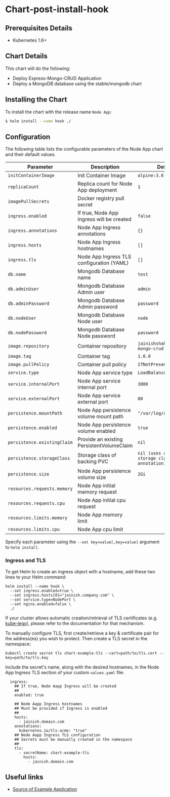 # Chart-post-install-hook

## Prerequisites Details

* Kubernetes 1.6+

## Chart Details
This chart will do the following:

* Deploy Express-Mongo-CRUD Application
* Deploy a MongoDB database using the stable/mongodb chart

## Installing the Chart

To install the chart with the release name `Node App`:

```bash
$ helm install --name hook ./
```


## Configuration

The following table lists the configurable parameters of the Node App chart and their default values.

|         Parameter         |           Description             |                         Default                          |
|---------------------------|-----------------------------------|----------------------------------------------------------|
| `initContainerImage`           | Init Container Image       |     `alpine:3.6`                                           |
| `replicaCount`            | Replica count for Node App deployment| `1`                                                |
| `imagePullSecrets`        | Docker registry pull secret       |                                                          |
| `ingress.enabled`           | If true, Node App Ingress will be created | `false` |
| `ingress.annotations`       | Node App Ingress annotations     | `{}` |
| `ingress.hosts`             | Node App Ingress hostnames       | `[]` |
| `ingress.tls`               | Node App Ingress TLS configuration (YAML) | `[]` |
| `db.name` | Mongodb Database name | `test`   |
| `db.adminUser`            | Mongodb Database Admin user| `admin`                                                |
| `db.adminPassword`         | Mongodb Database Admin password            | `password`                                           |
| `db.nodeUser`    | Mongodb Database Node user                   | `node`                |
| `db.nodePassword`       | Mongodb Database Node password                     |  `password`                                         |
| `image.repository`| Container repository   | `jainishshah17/express-mongo-crud` |
| `image.tag`| Container tag | `1.0.0` |
| `image.pullPolicy` | Container pull policy | `IfNotPresent`   |
| `service.type` | Node App service type | `LoadBalancer`   |
| `service.internalPort` | Node App service internal port | `3000`   |
| `service.externalPort` | Node App service external port | `80`   |
| `persistence.mountPath` | Node App persistence volume mount path | `"/var/log/app"`   |
| `persistence.enabled` | Node App persistence volume enabled | `true`   |
| `persistence.existingClaim` | Provide an existing PersistentVolumeClaim | `nil`   |
| `persistence.storageClass` | Storage class of backing PVC | `nil (uses alpha storage class annotation)`   |
| `persistence.size` | Node App persistence volume size | `2Gi`   |
| `resources.requests.memory` | Node App initial memory request  |      |
| `resources.requests.cpu`    | Node App initial cpu request     |      |
| `resources.limits.memory`   | Node App memory limit            |      |
| `resources.limits.cpu`      | Node App cpu limit               |      |

Specify each parameter using the `--set key=value[,key=value]` argument to `helm install`.

### Ingress and TLS
To get Helm to create an ingress object with a hostname, add these two lines to your Helm command:
```
helm install --name hook \
  --set ingress.enabled=true \
  --set ingress.hosts[0]="jainish.company.com" \
  --set service.type=NodePort \
  --set nginx.enabled=false \
  ./
```

If your cluster allows automatic creation/retrieval of TLS certificates (e.g. [kube-lego](https://github.com/jetstack/kube-lego)), please refer to the documentation for that mechanism.

To manually configure TLS, first create/retrieve a key & certificate pair for the address(es) you wish to protect. Then create a TLS secret in the namespace:

```console
kubectl create secret tls chart-example-tls --cert=path/to/tls.cert --key=path/to/tls.key
```

Include the secret's name, along with the desired hostnames, in the Node App Ingress TLS section of your custom `values.yaml` file:

```
  ingress:
    ## If true, Node Aapp Ingress will be created
    ##
    enabled: true

    ## Node Aapp Ingress hostnames
    ## Must be provided if Ingress is enabled
    ##
    hosts:
      - jainish.domain.com
    annotations:
      kubernetes.io/tls-acme: "true"
    ## Node Aapp Ingress TLS configuration
    ## Secrets must be manually created in the namespace
    ##
    tls:
      - secretName: chart-example-tls
        hosts:
          - jainish.domain.com
```

## Useful links
* [Source of Example Application](https://github.com/jainishshah17/express-mongo-crud) 